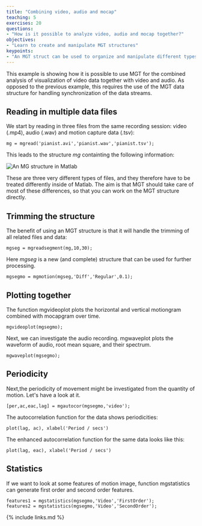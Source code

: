 ```yaml
---
title: "Combining video, audio and mocap"
teaching: 5
exercises: 20
questions:
- "How is it possible to analyze video, audio and mocap together?"
objectives:
- "Learn to create and manipulate MGT structures"
keypoints:
- "An MGT struct can be used to organize and manipulate different types of data."
---
```





This example is showing how it is possible to use MGT for the combined analysis of visualization of video data together with video and audio. As opposed to the previous example, this requires the use of the MGT data structure for handling synchronization of the data streams. 


## Reading in multiple data files

We start by reading in three files from the same recording session: video (.mp4), audio (.wav) and motion capture data (.tsv):

    mg = mgread('pianist.avi','pianist.wav','pianist.tsv');

This leads to the structure *mg* containting the following information: 

![An MG structure in Matlab](../fig/mg-structure_250.png)

These are three very different types of files, and they therefore have to be treated differently inside of Matlab. The aim is that MGT should take care of most of these differences, so that you can work on the MGT structure directly. 


## Trimming the structure

The benefit of using an MGT structure is that it will handle the trimming of all related files and data: 

    mgseg = mgreadsegment(mg,10,30);

Here *mgseg* is a new (and complete) structure that can be used for further processing. 

    mgsegmo = mgmotion(mgseg,'Diff','Regular',0.1);


## Plotting together

The function mgvideoplot plots the horizontal and vertical motiongram combined with mocapgram over time.

    mgvideoplot(mgsegmo);


Next, we can investigate the audio recording. mgwaveplot plots the waveform of audio, root mean square, and their spectrum.

    mgwaveplot(mgsegmo);



## Periodicity

Next,the periodicity of movement might be investigated from the quantity of motion. Let's
have a look at it.

    [per,ac,eac,lag] = mgautocor(mgsegmo,'video');

The autocorrelation function for the data shows periodicities:

    plot(lag, ac), xlabel('Period / secs')

The enhanced autocorrelation function for the same data looks like this:
 
    plot(lag, eac), xlabel('Period / secs')


## Statistics

If we want to look at some features of motion image, function mgstatistics can generate
first order and second order features.

    features1 = mgstatistics(mgsegmo,'Video','FirstOrder');
    features2 = mgstatistics(mgsegmo,'Video','SecondOrder');



{% include links.md %}

